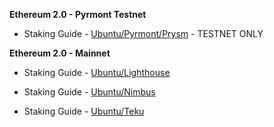 **Ethereum 2.0 - Pyrmont Testnet**

- Staking Guide - [Ubuntu/Pyrmont/Prysm](https://someresat.medium.com/guide-to-staking-on-ethereum-2-0-ubuntu-pyrmont-prysm-a10b5129c7e3?sk=bf99be4e432410badda3d2844f3d95d3) - TESTNET ONLY


**Ethereum 2.0 - Mainnet**

- Staking Guide - [Ubuntu/Lighthouse](https://someresat.medium.com/guide-to-staking-on-ethereum-2-0-ubuntu-lighthouse-41de20513b12?sk=ac7477fd99b6648a5745a3e327f2701c)

- Staking Guide - [Ubuntu/Nimbus](https://someresat.medium.com/guide-to-staking-on-ethereum-2-0-ubuntu-nimbus-e86bdee8c550?sk=6d2d96e714d0ec41c702b94bddec5040)

- Staking Guide - [Ubuntu/Teku](https://someresat.medium.com/guide-to-staking-on-ethereum-2-0-ubuntu-teku-e4247e7c75a1?sk=6d63b55ebe821bd18788c99fa81e437c)
